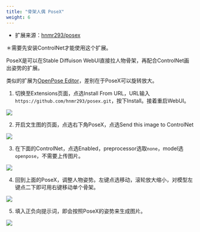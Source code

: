 ```yaml
---
title: "骨架人偶 PoseX"
weight: 6
---
```


- 扩展来源：[hnmr293/posex](https://github.com/hnmr293/posex)

＊需要先安装ControlNet才能使用这个扩展。

PoseX是可以在Stable Diffuison WebUI直接拉人物骨架，再配合ControlNet画出姿势的扩展。

类似的扩展为[OpenPose Editor](https://github.com/fkunn1326/openpose-editor)，差别在于PoseX可以旋转放大。

1. 切换至Extensions页面，点选Install From URL，URL输入`https://github.com/hnmr293/posex.git`，按下Install。接着重启WebUI。

![](../../../images/JO86Lmt.webp)

2. 开启文生图的页面，点选右下角PoseX，点选Send this image to ControlNet

![](../../../images/S9hRG7F.webp)

3. 在下面的ControlNet，点选Enabled，preprocessor选取`none`，model选`openpose`，不需要上传图片。

![](../../../images/8xBVj5e.webp)

4. 回到上面的PoseX，调整人物姿势。左键点选移动，滚轮放大缩小，对模型左键点二下即可用右键移动单个骨架。

![](../../../images/Dy2Xpac.webp)

5. 填入正负向提示词，即会按照PoseX的姿势来生成图片。

![](../../../images/iCILLPO.webp)
